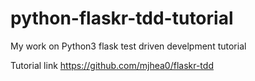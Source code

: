 # python-flaskr-tdd-tutorial
My work on Python3 flask test driven develpment tutorial

Tutorial link
https://github.com/mjhea0/flaskr-tdd
